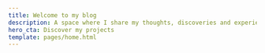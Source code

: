 ```yaml
---
title: Welcome to my blog
description: A space where I share my thoughts, discoveries and experiences
hero_cta: Discover my projects
template: pages/home.html
---
```

